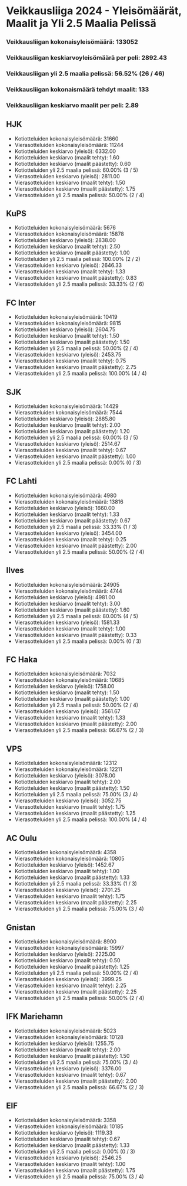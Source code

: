 # Veikkausliiga 2024 - Yleisömäärät, Maalit ja Yli 2.5 Maalia Pelissä

### Veikkausliigan kokonaisyleisömäärä: 133052
### Veikkausliigan keskiarvoyleisömäärä per peli: 2892.43
### Veikkausliigan yli 2.5 maalia pelissä: 56.52% (26 / 46)
### Veikkausliigan kokonaismäärä tehdyt maalit: 133
### Veikkausliigan keskiarvo maalit per peli: 2.89

## HJK
- Kotiotteluiden kokonaisyleisömäärä: 31660
- Vierasotteluiden kokonaisyleisömäärä: 11244
- Kotiotteluiden keskiarvo (yleisö): 6332.00
- Kotiotteluiden keskiarvo (maalit tehty): 1.60
- Kotiotteluiden keskiarvo (maalit päästetty): 0.60
- Kotiotteluiden yli 2.5 maalia pelissä: 60.00% (3 / 5)
- Vierasotteluiden keskiarvo (yleisö): 2811.00
- Vierasotteluiden keskiarvo (maalit tehty): 1.50
- Vierasotteluiden keskiarvo (maalit päästetty): 1.75
- Vierasotteluiden yli 2.5 maalia pelissä: 50.00% (2 / 4)

## KuPS
- Kotiotteluiden kokonaisyleisömäärä: 5676
- Vierasotteluiden kokonaisyleisömäärä: 15878
- Kotiotteluiden keskiarvo (yleisö): 2838.00
- Kotiotteluiden keskiarvo (maalit tehty): 2.50
- Kotiotteluiden keskiarvo (maalit päästetty): 1.00
- Kotiotteluiden yli 2.5 maalia pelissä: 100.00% (2 / 2)
- Vierasotteluiden keskiarvo (yleisö): 2646.33
- Vierasotteluiden keskiarvo (maalit tehty): 1.33
- Vierasotteluiden keskiarvo (maalit päästetty): 0.83
- Vierasotteluiden yli 2.5 maalia pelissä: 33.33% (2 / 6)

## FC Inter
- Kotiotteluiden kokonaisyleisömäärä: 10419
- Vierasotteluiden kokonaisyleisömäärä: 9815
- Kotiotteluiden keskiarvo (yleisö): 2604.75
- Kotiotteluiden keskiarvo (maalit tehty): 1.50
- Kotiotteluiden keskiarvo (maalit päästetty): 1.50
- Kotiotteluiden yli 2.5 maalia pelissä: 50.00% (2 / 4)
- Vierasotteluiden keskiarvo (yleisö): 2453.75
- Vierasotteluiden keskiarvo (maalit tehty): 0.75
- Vierasotteluiden keskiarvo (maalit päästetty): 2.75
- Vierasotteluiden yli 2.5 maalia pelissä: 100.00% (4 / 4)

## SJK
- Kotiotteluiden kokonaisyleisömäärä: 14429
- Vierasotteluiden kokonaisyleisömäärä: 7544
- Kotiotteluiden keskiarvo (yleisö): 2885.80
- Kotiotteluiden keskiarvo (maalit tehty): 2.00
- Kotiotteluiden keskiarvo (maalit päästetty): 1.20
- Kotiotteluiden yli 2.5 maalia pelissä: 60.00% (3 / 5)
- Vierasotteluiden keskiarvo (yleisö): 2514.67
- Vierasotteluiden keskiarvo (maalit tehty): 0.67
- Vierasotteluiden keskiarvo (maalit päästetty): 1.00
- Vierasotteluiden yli 2.5 maalia pelissä: 0.00% (0 / 3)

## FC Lahti
- Kotiotteluiden kokonaisyleisömäärä: 4980
- Vierasotteluiden kokonaisyleisömäärä: 13816
- Kotiotteluiden keskiarvo (yleisö): 1660.00
- Kotiotteluiden keskiarvo (maalit tehty): 1.33
- Kotiotteluiden keskiarvo (maalit päästetty): 0.67
- Kotiotteluiden yli 2.5 maalia pelissä: 33.33% (1 / 3)
- Vierasotteluiden keskiarvo (yleisö): 3454.00
- Vierasotteluiden keskiarvo (maalit tehty): 0.25
- Vierasotteluiden keskiarvo (maalit päästetty): 2.00
- Vierasotteluiden yli 2.5 maalia pelissä: 50.00% (2 / 4)

## Ilves
- Kotiotteluiden kokonaisyleisömäärä: 24905
- Vierasotteluiden kokonaisyleisömäärä: 4744
- Kotiotteluiden keskiarvo (yleisö): 4981.00
- Kotiotteluiden keskiarvo (maalit tehty): 3.00
- Kotiotteluiden keskiarvo (maalit päästetty): 1.60
- Kotiotteluiden yli 2.5 maalia pelissä: 80.00% (4 / 5)
- Vierasotteluiden keskiarvo (yleisö): 1581.33
- Vierasotteluiden keskiarvo (maalit tehty): 1.00
- Vierasotteluiden keskiarvo (maalit päästetty): 0.33
- Vierasotteluiden yli 2.5 maalia pelissä: 0.00% (0 / 3)

## FC Haka
- Kotiotteluiden kokonaisyleisömäärä: 7032
- Vierasotteluiden kokonaisyleisömäärä: 10685
- Kotiotteluiden keskiarvo (yleisö): 1758.00
- Kotiotteluiden keskiarvo (maalit tehty): 1.50
- Kotiotteluiden keskiarvo (maalit päästetty): 1.00
- Kotiotteluiden yli 2.5 maalia pelissä: 50.00% (2 / 4)
- Vierasotteluiden keskiarvo (yleisö): 3561.67
- Vierasotteluiden keskiarvo (maalit tehty): 1.33
- Vierasotteluiden keskiarvo (maalit päästetty): 2.00
- Vierasotteluiden yli 2.5 maalia pelissä: 66.67% (2 / 3)

## VPS
- Kotiotteluiden kokonaisyleisömäärä: 12312
- Vierasotteluiden kokonaisyleisömäärä: 12211
- Kotiotteluiden keskiarvo (yleisö): 3078.00
- Kotiotteluiden keskiarvo (maalit tehty): 2.00
- Kotiotteluiden keskiarvo (maalit päästetty): 1.50
- Kotiotteluiden yli 2.5 maalia pelissä: 75.00% (3 / 4)
- Vierasotteluiden keskiarvo (yleisö): 3052.75
- Vierasotteluiden keskiarvo (maalit tehty): 1.75
- Vierasotteluiden keskiarvo (maalit päästetty): 1.25
- Vierasotteluiden yli 2.5 maalia pelissä: 100.00% (4 / 4)

## AC Oulu
- Kotiotteluiden kokonaisyleisömäärä: 4358
- Vierasotteluiden kokonaisyleisömäärä: 10805
- Kotiotteluiden keskiarvo (yleisö): 1452.67
- Kotiotteluiden keskiarvo (maalit tehty): 1.00
- Kotiotteluiden keskiarvo (maalit päästetty): 1.33
- Kotiotteluiden yli 2.5 maalia pelissä: 33.33% (1 / 3)
- Vierasotteluiden keskiarvo (yleisö): 2701.25
- Vierasotteluiden keskiarvo (maalit tehty): 1.75
- Vierasotteluiden keskiarvo (maalit päästetty): 2.25
- Vierasotteluiden yli 2.5 maalia pelissä: 75.00% (3 / 4)

## Gnistan
- Kotiotteluiden kokonaisyleisömäärä: 8900
- Vierasotteluiden kokonaisyleisömäärä: 15997
- Kotiotteluiden keskiarvo (yleisö): 2225.00
- Kotiotteluiden keskiarvo (maalit tehty): 0.50
- Kotiotteluiden keskiarvo (maalit päästetty): 1.25
- Kotiotteluiden yli 2.5 maalia pelissä: 50.00% (2 / 4)
- Vierasotteluiden keskiarvo (yleisö): 3999.25
- Vierasotteluiden keskiarvo (maalit tehty): 2.25
- Vierasotteluiden keskiarvo (maalit päästetty): 2.25
- Vierasotteluiden yli 2.5 maalia pelissä: 50.00% (2 / 4)

## IFK Mariehamn
- Kotiotteluiden kokonaisyleisömäärä: 5023
- Vierasotteluiden kokonaisyleisömäärä: 10128
- Kotiotteluiden keskiarvo (yleisö): 1255.75
- Kotiotteluiden keskiarvo (maalit tehty): 2.00
- Kotiotteluiden keskiarvo (maalit päästetty): 1.50
- Kotiotteluiden yli 2.5 maalia pelissä: 75.00% (3 / 4)
- Vierasotteluiden keskiarvo (yleisö): 3376.00
- Vierasotteluiden keskiarvo (maalit tehty): 0.67
- Vierasotteluiden keskiarvo (maalit päästetty): 2.00
- Vierasotteluiden yli 2.5 maalia pelissä: 66.67% (2 / 3)

## EIF
- Kotiotteluiden kokonaisyleisömäärä: 3358
- Vierasotteluiden kokonaisyleisömäärä: 10185
- Kotiotteluiden keskiarvo (yleisö): 1119.33
- Kotiotteluiden keskiarvo (maalit tehty): 0.67
- Kotiotteluiden keskiarvo (maalit päästetty): 1.33
- Kotiotteluiden yli 2.5 maalia pelissä: 0.00% (0 / 3)
- Vierasotteluiden keskiarvo (yleisö): 2546.25
- Vierasotteluiden keskiarvo (maalit tehty): 1.00
- Vierasotteluiden keskiarvo (maalit päästetty): 1.75
- Vierasotteluiden yli 2.5 maalia pelissä: 75.00% (3 / 4)

